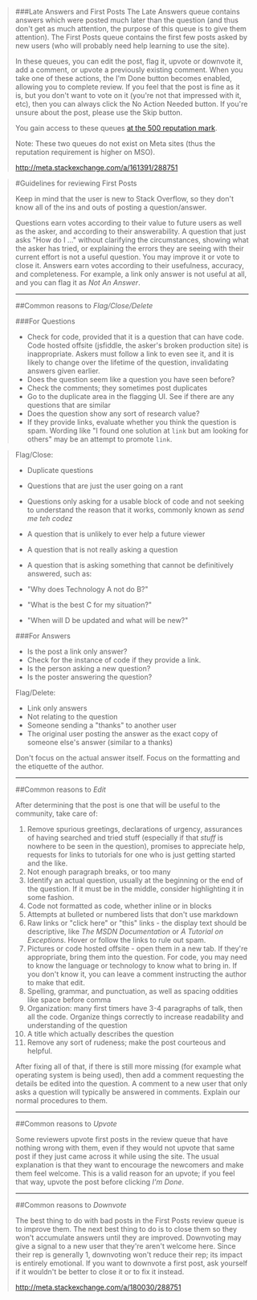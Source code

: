 
> ###Late Answers and First Posts
> The Late Answers queue contains answers which were posted much later than the question (and thus don't get as much attention, the purpose of this queue is to give them attention). The First Posts queue contains the first few posts asked by new users (who will probably need help learning to use the site).
>
> In these queues, you can edit the post, flag it, upvote or downvote it, add a comment, or upvote a previously existing comment. When you take one of these actions, the I'm Done button becomes enabled, allowing you to complete review. If you feel that the post is fine as it is, but you don't want to vote on it (you're not that impressed with it, etc), then you can always click the No Action Needed button. If you're unsure about the post, please use the Skip button.
> 
> You gain access to these queues [at the 500 reputation mark](http://meta.stackoverflow.com/help/privileges/access-review-queues).
>
> Note: These two queues do not exist on Meta sites (thus the reputation requirement is higher on MSO).
>
> http://meta.stackexchange.com/a/161391/288751

<!-- -->

> #Guidelines for reviewing First Posts
> 
> Keep in mind that the user is new to Stack Overflow, so they don't know all of the ins and outs of posting a question/answer.
> 
> Questions earn votes according to their value to future users as well as the asker, and according to their answerability. A question that just asks "How do I ..." without clarifying the circumstances, showing what the asker has tried, or explaining the errors they are seeing with their current effort is not a useful question. You may improve it or vote to close it. Answers earn votes according to their usefulness, accuracy, and completeness. For example, a link only answer is not useful at all, and you can flag it as *Not An Answer*.
> 
> ----------
> 
> ##Common reasons to *Flag/Close/Delete*
> 
> ###For Questions
> 
>  - Check for code, provided that it is a question that can have code. Code hosted offsite (jsfiddle, the asker's broken production site) is inappropriate. Askers must follow a link to even see it, and it is likely to change over the lifetime of the question, invalidating answers given earlier.
>  - Does the question seem like a question you have seen before?
>   - Check the comments; they sometimes post duplicates
>   - Go to the duplicate area in the flagging UI. See if there are any questions that are similar
>  - Does the question show any sort of research value?
>  - If they provide links, evaluate whether you think the question is spam. Wording like "I found one solution at `link` but am looking for others" may be an attempt to promote `link`.

> Flag/Close:
> 
>  - Duplicate questions
>  - Questions that are just the user going on a rant
>  - Questions only asking for a usable block of code and not seeking to understand the reason that it works, commonly known as *send me teh codez*
>  - A question that is unlikely to ever help a future viewer
>  - A question that is not really asking a question
>  - A question that is asking something that cannot be definitively answered, such as:
> 
>   - "Why does Technology A not do B?"
>   - "What is the best C for my situation?"
>   - "When will D be updated and what will be new?"
> 
> ###For Answers
> 
>  - Is the post a link only answer?
>  - Check for the instance of code if they provide a link.
>  - Is the person asking a new question?
>  - Is the poster answering the question?
> 
> Flag/Delete:
> 
>  - Link only answers
>  - Not relating to the question
>  - Someone sending a "thanks" to another user
>  - The original user posting the answer as the exact copy of someone else's answer (similar to a thanks)
> 
> Don't focus on the actual answer itself. Focus on the formatting and the etiquette of the author.
> 
> ----------
> 
> ##Common reasons to *Edit*
> 
> After determining that the post is one that will be useful to the community, take care of:
> 
>  1. Remove spurious greetings, declarations of urgency, assurances of having searched and tried stuff (especially if that *stuff* is nowhere to be seen in the question), promises to appreciate help, requests for links to tutorials for one who is just getting started and the like.
>  2. Not enough paragraph breaks, or too many
>  3. Identify an actual question, usually at the beginning or the end of the question. If it must be in the middle, consider highlighting it in some fashion.
>  4. Code not formatted as code, whether inline or in blocks
>  5. Attempts at bulleted or numbered lists that don't use markdown
>  6. Raw links or "click here" or "this" links - the display text should be descriptive, like *The MSDN Documentation* or *A Tutorial on Exceptions*. Hover or follow the links to rule out spam.
>  7. Pictures or code hosted offsite - open them in a new tab. If they're appropriate, bring them into the question. For code, you may need to know the language or technology to know what to bring in. If you don't know it, you can leave a comment instructing the author to make that edit.
>  8. Spelling, grammar, and punctuation, as well as spacing oddities like space before comma
>  9. Organization: many first timers have 3-4 paragraphs of talk, then all the code. Organize things correctly to increase readability and understanding of the question
>  10. A title which actually describes the question
>  11. Remove any sort of rudeness; make the post courteous and helpful. 
> 
> After fixing all of that, if there is still more missing (for example what operating system is being used), then add a comment requesting the details be edited into the question. A comment to a new user that only asks a question will typically be answered in comments. Explain our normal procedures to them.
> 
> ----------
> 
> ##Common reasons to *Upvote*
> 
> Some reviewers upvote first posts in the review queue that have nothing wrong with them, even if they would not upvote that same post if they just came across it while using the site. The usual explanation is that they want to encourage the newcomers and make them feel welcome. This is a valid reason for an upvote; if you feel that way, upvote the post before clicking _I'm Done_.
> 
> ----------
> 
> ##Common reasons to *Downvote*
> 
> The best thing to do with bad posts in the First Posts review queue is to improve them. The next best thing to do is to close them so they won't accumulate answers until they are improved. Downvoting may give a signal to a new user that they're aren't welcome here. Since their rep is generally 1, downvoting won't reduce their rep; its impact is entirely emotional. If you want to downvote a first post, ask yourself if it wouldn't be better to close it or to fix it instead.
> 
> http://meta.stackexchange.com/a/180030/288751
